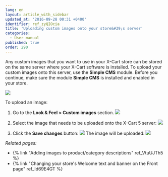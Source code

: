 ```yaml
---
lang: en
layout: article_with_sidebar
updated_at: '2016-09-28 00:31 +0400'
identifier: ref_zyQIOcia
title: 'Uploading custom images onto your store&#39;s server'
categories:
  - User manual
published: true
order: 290
---
```



Any custom images that you want to use in your X-Cart store can be stored on the same server where your X-Cart software is installed. To upload your custom images onto this server, use the **Simple CMS** module. Before you continue, make sure the module **Simple CMS** is installed and enabled in your store.

![]({{site.baseurl}}/attachments/8749761/8717800.png?effects=drop-shadow)

To upload an image:

1.  Go to the **Look & Feel > Custom images** section.
    ![]({{site.baseurl}}/attachments/8749761/8717801.png?effects=drop-shadow)
2.  Select the image that needs to be uploaded onto the X-Cart 5 server:
    ![]({{site.baseurl}}/attachments/8749761/8717802.png?effects=drop-shadow)

3.  Click the **Save changes** button:
    ![]({{site.baseurl}}/attachments/8749761/8717803.png?effects=drop-shadow)
    The image will be uploaded:
    ![]({{site.baseurl}}/attachments/8749761/8717804.png?effects=drop-shadow)

_Related pages:_

*   {% link "Adding images to product/category descriptions" ref_VtuUJTh5 %}
*   {% link "Changing your store's Welcome text and banner on the Front page" ref_Id69E4GT %}

